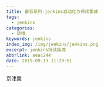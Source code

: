 ```yaml
---
title: 备忘系列-jenkins自动化与持续集成
tags:
  - jenkins
categories:
  - 运维
keywords: jenkins
index_img: /img/jenkins/jenkins.png
excerpt: jenkins持续集成
abbrlink: aeac244
date: 2019-09-13 11:29:51
---
```

京津冀